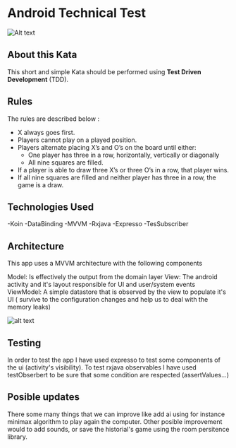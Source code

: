 

# Android Technical Test

![Alt text](https://github.com/stephane-genicot/katas/raw/master/images/Kata_TicTacToe.png?raw=true)

## About this Kata

This short and simple Kata should be performed using **Test Driven Development** (TDD).

## Rules

The rules are described below :

- X always goes first.
- Players cannot play on a played position.
- Players alternate placing X’s and O’s on the board until either:
	- One player has three in a row, horizontally, vertically or diagonally
	- All nine squares are filled.
- If a player is able to draw three X’s or three O’s in a row, that player wins.
- If all nine squares are filled and neither player has three in a row, the game is a draw.


## Technologies Used

-Koin -DataBinding -MVVM -Rxjava -Expresso  -TesSubscriber 


## Architecture

This app uses a MVVM architecture with the following components

Model: Is effectively the output from the domain layer
View: The android activity and it's layout responsible for UI and user/system events
ViewModel: A simple datastore that is observed by the view to populate it's UI ( survive to the configuration changes and help us to deal with the memory leaks)

![alt text](https://miro.medium.com/max/1400/1*yhe1VFEZBjZI2bKJlZZvjg.png)



## Testing

In order to test the app I have used expresso to test some components of the ui (activity's visibility). To test rxjava observables I have used testObserbert to be
sure that some condition are respected (assertValues...)

## Posible updates

There some many things that we can improve like add ai using for instance minimax algorithm to play again the computer.
Other posible improvement would to add sounds, or save the historial's game using the room persitence library.











